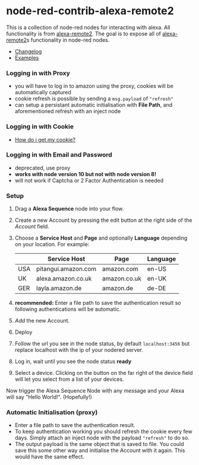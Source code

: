 # node-red-contrib-alexa-remote2

This is a collection of node-red nodes for interacting with alexa.
All functionality is from [alexa-remote2](https://www.npmjs.com/package/alexa-remote2).
The goal is to expose all of [alexa-remote2](https://www.npmjs.com/package/alexa-remote2)s functionality in node-red nodes.

 - [Changelog](CHANGELOG.md)
 - [Examples](examples.md)

### Logging in with Proxy
   - you will have to log in to amazon using the proxy, cookies will be automatically captured
   - cookie refresh is possible by sending a `msg.payload` of `"refresh"`
   - can setup a persistant automatic initialisation with **File Path**, and aforementioned refresh with an inject node

### Logging in with Cookie
   - [How do i get my cookie?](get_cookie.md)

### Logging in with Email and Password
   - deprecated, use proxy
   - **works with node version 10 but not with node version 8!**
   - will not work if Captcha or 2 Factor Authentication is needed


### Setup
1. Drag a **Alexa Sequence** node into your flow.
2. Create a new Account by pressing the edit button at the right side of the *Account* field.
3. Choose a **Service Host** and **Page** and optionally **Language** depending on your location. For example:

   |     | Service Host        | Page         | Language |
   |-----|---------------------|--------------|----------|
   | USA | pitangui.amazon.com | amazon.com   | en-US    |
   | UK  | alexa.amazon.co.uk  | amazon.co.uk | en-UK    |
   | GER | layla.amazon.de     | amazon.de    | de-DE    |
   
4. **recommended:** Enter a file path to save the authentication result so following authentications will be automatic. 
5. *Add* the new Account.
6. Deploy
7. Follow the url you see in the node status, by default `localhost:3456` but replace localhost with the ip of your nodered server.
8. Log in, wait until you see the node status **ready**
9. Select a device. Clicking on the button on the far right of the device field will let you select from a list of your devices.

Now trigger the Alexa Sequence Node with any message and your Alexa will say "Hello World!". (Hopefully!)

### Automatic Initialisation (proxy)
 - Enter a file path to save the authentication result.
 - To keep authentication working you should refresh the cookie every few days. 
Simply attach an inject node with the payload `"refresh"` to do so.
 - The output payload is the same object that is saved to file. You could save this some other way and initialise the Account with it again. This would have the same effect.